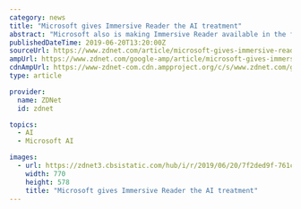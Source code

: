 ```yaml
---
category: news
title: "Microsoft gives Immersive Reader the AI treatment"
abstract: "Microsoft also is making Immersive Reader available in the form of an Azure Cognitive Service. Cognitive Services are application programming interfaces which allow developers to add various capabilities such as speech recognition, language understanding ..."
publishedDateTime: 2019-06-20T13:20:00Z
sourceUrl: https://www.zdnet.com/article/microsoft-gives-immersive-reader-the-ai-treatment/
ampUrl: https://www.zdnet.com/google-amp/article/microsoft-gives-immersive-reader-the-ai-treatment/
cdnAmpUrl: https://www-zdnet-com.cdn.ampproject.org/c/s/www.zdnet.com/google-amp/article/microsoft-gives-immersive-reader-the-ai-treatment/
type: article

provider:
  name: ZDNet
  id: zdnet

topics:
  - AI
  - Microsoft AI

images:
  - url: https://zdnet3.cbsistatic.com/hub/i/r/2019/06/20/7f2ded9f-761c-4871-91ee-f55c06dd44ae/thumbnail/770x578/7eedb8362e9fb63f2eccdbf94065ac46/microsoftteamskanopc.jpg
    width: 770
    height: 578
    title: "Microsoft gives Immersive Reader the AI treatment"
---
```

